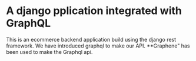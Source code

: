 # A django pplication integrated with GraphQL

This is an ecommerce backend application build using the django rest framework. 
We have introduced graphql to make our API. **Graphene" has been used to make the Graphql api. 